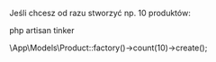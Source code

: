 Jeśli chcesz od razu stworzyć np. 10 produktów:

php artisan tinker

\App\Models\Product::factory()->count(10)->create();
